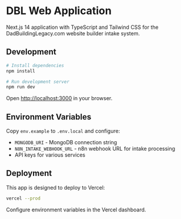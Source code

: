 # DBL Web Application

Next.js 14 application with TypeScript and Tailwind CSS for the DadBuildingLegacy.com website builder intake system.

## Development

```bash
# Install dependencies
npm install

# Run development server
npm run dev
```

Open [http://localhost:3000](http://localhost:3000) in your browser.

## Environment Variables

Copy `env.example` to `.env.local` and configure:

- `MONGODB_URI` - MongoDB connection string
- `N8N_INTAKE_WEBHOOK_URL` - n8n webhook URL for intake processing
- API keys for various services

## Deployment

This app is designed to deploy to Vercel:

```bash
vercel --prod
```

Configure environment variables in the Vercel dashboard.